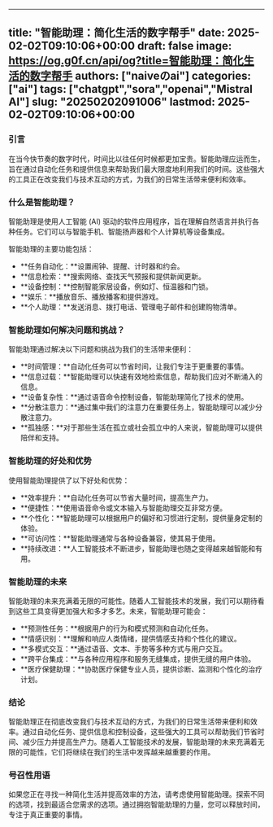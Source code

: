 
---
title: "智能助理：简化生活的数字帮手"
date: 2025-02-02T09:10:06+00:00
draft: false
image: https://og.g0f.cn/api/og?title=智能助理：简化生活的数字帮手
authors: ["naiveのai"]
categories: ["ai"]
tags: ["chatgpt","sora","openai","Mistral AI"]
slug: "20250202091006"
lastmod: 2025-02-02T09:10:06+00:00
---
### 引言

在当今快节奏的数字时代，时间比以往任何时候都更加宝贵。智能助理应运而生，旨在通过自动化任务和提供信息来帮助我们最大限度地利用我们的时间。这些强大的工具正在改变我们与技术互动的方式，为我们的日常生活带来便利和效率。

### 什么是智能助理？

智能助理是使用人工智能 (AI) 驱动的软件应用程序，旨在理解自然语言并执行各种任务。它们可以与智能手机、智能扬声器和个人计算机等设备集成。

智能助理的主要功能包括：

- **任务自动化：**设置闹钟、提醒、计时器和约会。
- **信息检索：**搜索网络、查找天气预报和提供新闻更新。
- **设备控制：**控制智能家居设备，例如灯、恒温器和门锁。
- **娱乐：**播放音乐、播放播客和提供游戏。
- **个人助理：**发送消息、拨打电话、管理电子邮件和创建购物清单。

### 智能助理如何解决问题和挑战？

智能助理通过解决以下问题和挑战为我们的生活带来便利：

- **时间管理：**自动化任务可以节省时间，让我们专注于更重要的事情。
- **信息过载：**智能助理可以快速有效地检索信息，帮助我们应对不断涌入的信息。
- **设备复杂性：**通过语音命令控制设备，智能助理简化了技术的使用。
- **分散注意力：**通过集中我们的注意力在重要任务上，智能助理可以减少分散注意力。
- **孤独感：**对于那些生活在孤立或社会孤立中的人来说，智能助理可以提供陪伴和支持。

### 智能助理的好处和优势

使用智能助理提供了以下好处和优势：

- **效率提升：**自动化任务可以节省大量时间，提高生产力。
- **便捷性：**使用语音命令或文本输入与智能助理交互非常方便。
- **个性化：**智能助理可以根据用户的偏好和习惯进行定制，提供量身定制的体验。
- **可访问性：**智能助理通常与各种设备兼容，使其易于使用。
- **持续改进：**人工智能技术不断进步，智能助理也随之变得越来越智能和有用。

### 智能助理的未来

智能助理的未来充满着无限的可能性。随着人工智能技术的发展，我们可以期待看到这些工具变得更加强大和多才多艺。未来，智能助理可能会：

- **预测性任务：**根据用户的行为和模式预测和自动化任务。
- **情感识别：**理解和响应人类情绪，提供情感支持和个性化的建议。
- **多模式交互：**通过语音、文本、手势等多种方式与用户交互。
- **跨平台集成：**与各种应用程序和服务无缝集成，提供无缝的用户体验。
- **医疗保健助理：**协助医疗保健专业人员，提供诊断、监测和个性化的治疗计划。

### 结论

智能助理正在彻底改变我们与技术互动的方式，为我们的日常生活带来便利和效率。通过自动化任务、提供信息和控制设备，这些强大的工具可以帮助我们节省时间、减少压力并提高生产力。随着人工智能技术的发展，智能助理的未来充满着无限的可能性，它们将继续在我们的生活中发挥越来越重要的作用。

### 号召性用语

如果您正在寻找一种简化生活并提高效率的方法，请考虑使用智能助理。探索不同的选项，找到最适合您需求的选项。通过拥抱智能助理的力量，您可以释放时间，专注于真正重要的事情。